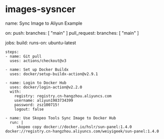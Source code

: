 # images-sysncer
name: Sync Image to Aliyun  Example

on:
  push:
    branches: [ "main" ]
  pull_request:
    branches: [ "main" ]

jobs:
  build:
    runs-on: ubuntu-latest

    steps:
    - name: Git pull
      uses: actions/checkout@v3

    - name: Set up Docker Buildx
      uses: docker/setup-buildx-action@v2.9.1

    - name: Login to Docker Hub
      uses: docker/login-action@v2.2.0
      with:
        registry: registry.cn-hangzhou.aliyuncs.com
        username: aliyun1983734399
        password: zsz100715!
        logout: false

    - name: Use Skopeo Tools Sync Image to Docker Hub
      run: |
         skopeo copy docker://docker.io/hslr/sun-panel:1.4.0 docker://registry.cn-hangzhou.aliyuncs.com/weiyigeek/sun-panel:1.4.0

